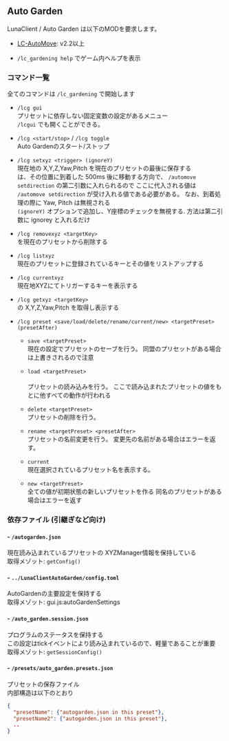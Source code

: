 ## Auto Garden
LunaClient / Auto Garden は以下のMODを要求します。
- [LC-AutoMove](https://github.com/luna724/LC-AutoMove/releases): v2.2以上

- `/lc_gardening help` でゲーム内ヘルプを表示

### コマンド一覧
全てのコマンドは `/lc_gardening` で開始します <br>

- `/lcg gui` <br>
プリセットに依存しない固定変数の設定があるメニュー <br>
`/lcgui` でも開くことができる。

- `/lcg <start/stop>` / `/lcg toggle` <br>
Auto Gardenのスタート/ストップ <br>

- `/lcg setxyz <trigger> (ignoreY)` <br>
現在地の X,Y,Z,Yaw,Pitch を現在のプリセットの最後に保存する <br>
<trigger>は、その位置に到着した 500ms 後に移動する方向で、
`/automove setdirection` の第二引数に入れられるので
ここに代入される値は `/automove setdirection` が受け入れる値である必要がある。
なお、到着処理の際に Yaw, Pitch は無視される <br>
`(ignoreY)` オプションで追加し、Y座標のチェックを無視する.
方法は第二引数に ignorey と入れるだけ

- `/lcg removexyz <targetKey>` <br>
<targetKe>を現在のプリセットから削除する <br>

- `/lcg listxyz` <br>
現在のプリセットに登録されているキーとその値をリストアップする <br>

- `/lcg currentxyz` <br>
現在地XYZにてトリガーするキーを表示する <br>
 
- `/lcg getxyz <targetKey>` <br>
<targetKey>の X,Y,Z,Yaw,Pitch を取得し表示する <br>

- `/lcg preset <save/load/delete/rename/current/new> <targetPreset> (presetAfter)` <br>
  - `save <targetPreset>` <br>
  現在の設定でプリセットのセーブを行う。
  同盟のプリセットがある場合は上書きされるので注意

  - `load <targetPreset>` <br>  
  プリセットの読み込みを行う。
  ここで読み込まれたプリセットの値をもとに他すべての動作が行われる

  - `delete <targetPreset>` <br>
  プリセットの削除を行う。

  - `rename <targetPreset> <presetAfter>` <br>
  プリセットの名前変更を行う。
  変更先の名前がある場合はエラーを返す。

  - `current` <br>
  現在選択されているプリセット名を表示する。

  - `new <targetPreset>` <br>
  全ての値が初期状態の新しいプリセットを作る
  同名のプリセットがある場合はエラーを返す


### 依存ファイル (引継ぎなど向け)
#### - `/autogarden.json`
現在読み込まれているプリセットの XYZManager情報を保持している <br>
取得メゾット: `getConfig()`

#### - `../LunaClientAutoGarden/config.toml`
AutoGardenの主要設定を保持する <br>
取得メゾット: gui.js:autoGardenSettings

#### - `/auto_garden.session.json`
プログラムのステータスを保持する <br>
この設定はtickイベントにより読み込まれているので、軽量であることが重要 <br>
取得メゾット: `getSessionConfig()`

#### - `/presets/auto_garden.presets.json`
プリセットの保存ファイル <br>
内部構造は以下のとおり

```json
{
  "presetName": {"autogarden.json in this preset"},
  "presetName2": {"autogarden.json in this preset"},
  ..
}
```